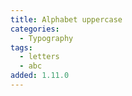 ```yaml
---
title: Alphabet uppercase
categories:
  - Typography
tags:
  - letters
  - abc
added: 1.11.0
---
```

